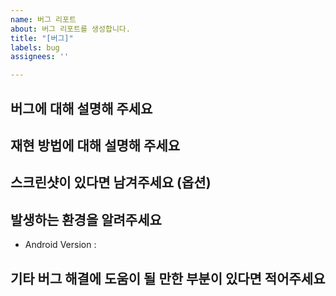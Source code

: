 ```yaml
---
name: 버그 리포트
about: 버그 리포트를 생성합니다.
title: "[버그]"
labels: bug
assignees: ''

---
```


## 버그에 대해 설명해 주세요

## 재현 방법에 대해 설명해 주세요 

## 스크린샷이 있다면 남겨주세요 (옵션)

##  발생하는 환경을 알려주세요 
- Android Version : 

## 기타 버그 해결에 도움이 될 만한 부분이 있다면 적어주세요
